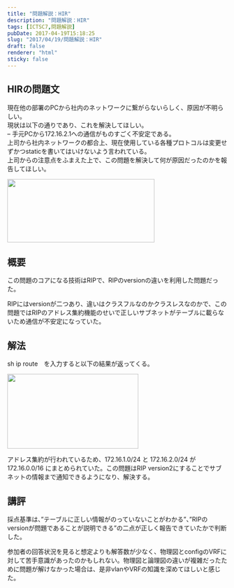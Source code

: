 ```yaml
---
title: "問題解説：HIR"
description: "問題解説：HIR"
tags: [ICTSC7,問題解説]
pubDate: 2017-04-19T15:18:25
slug: "2017/04/19/問題解説：HIR"
draft: false
renderer: "html"
sticky: false
---
```


<h2>HIRの問題文</h2>
<p>現在他の部署のPCから社内のネットワークに繋がらないらしく、原因が不明らしい。<br />
現状は以下の通りであり、これを解決してほしい。<br />
&#8211; 手元PCから172.16.2.1への通信がものすごく不安定である。<br />
上司から社内ネットワークの都合上、現在使用している各種プロトコルは変更せずかつstaticを書いてはいけないよう言われている。<br />
上司からの注意点をふまえた上で、この問題を解決して何が原因だったのかを報告してほしい。</p>
<p><img decoding="async" loading="lazy" class="alignnone wp-image-774" src="/images/wp/2017/04/hir-300x129.png.webp" alt="" width="337" height="145" /></p>
<h2>概要</h2>
<p>この問題のコアになる技術はRIPで、RIPのversionの違いを利用した問題だった。</p>
<p>RIPにはversionが二つあり、違いはクラスフルなのかクラスレスなのかで、この問題ではRIPのアドレス集約機能のせいで正しいサブネットがテーブルに載らないため通信が不安定になっていた。</p>
<h2>解法</h2>
<p>sh ip route　を入力すると以下の結果が返ってくる。</p>
<p><img decoding="async" loading="lazy" class="alignnone size-medium wp-image-775" src="/images/wp/2017/04/sh-ip-route-300x171.png.webp" alt="" width="300" height="171" /></p>
<p>アドレス集約が行われているため、172.16.1.0/24 と 172.16.2.0/24 が 172.16.0.0/16 にまとめられていた。この問題はRIP version2にすることでサブネットの情報まで通知できるようになり、解決する。</p>
<h2>講評</h2>
<p>採点基準は、&#8221;テーブルに正しい情報がのっていないことがわかる&#8221;、&#8221;RIPのversionが問題であることが説明できる&#8221;の二点が正しく報告できていたかで判断した。</p>
<p>参加者の回答状況を見ると想定よりも解答数が少なく、物理図とconfigのVRFに対して苦手意識があったのかもしれない。物理図と論理図の違いが複雑だったために問題が解けなかった場合は、是非vlanやVRFの知識を深めてほしいと感じた。</p>
